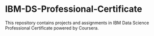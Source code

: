 # IBM-DS-Professional-Certificate
This repository contains projects and assignments in IBM Data Science Professional Certificate powered by Coursera.
